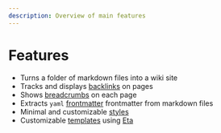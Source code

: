 ```yaml
---
description: Overview of main features
---
```


# Features

- Turns a folder of markdown files into a wiki site
- Tracks and displays [backlinks](./backlinks.md) on pages
- Shows [breadcrumbs](breadcrumbs.md) on each page
- Extracts `yaml` [frontmatter](frontmatter.md) frontmatter from markdown files
- Minimal and customizable [styles](/customize#styles)
- Customizable [templates](/customize.md#templates) using
  [Eta](https://eta.js.org/)
